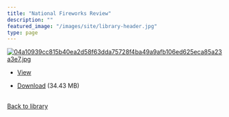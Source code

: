 ```yaml
---
title: "National Fireworks Review"
description: ""
featured_image: "/images/site/library-header.jpg"
type: page
---
```


<a href="https://drive.google.com/file/d/1A9WsSIz-YqGOgMkVZYaXVJbci5BJKsSz/view" target="_blank">![04a10939cc815b40ea2d58f63dda75728f4ba49a9afb106ed625eca85a23a3e7.jpg](/images/library/04a10939cc815b40ea2d58f63dda75728f4ba49a9afb106ed625eca85a23a3e7.jpg)</a>
* <a href="https://drive.google.com/file/d/1A9WsSIz-YqGOgMkVZYaXVJbci5BJKsSz/view" target="_blank">View</a>

* [Download](https://drive.google.com/uc?export=download&id=1A9WsSIz-YqGOgMkVZYaXVJbci5BJKsSz) (34.43 MB)

<br />[Back to library](/library/)
